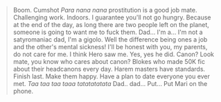 >Boom. Cumshot
*Para nana nana*
>prostitution is a good job mate. Challenging work. Indoors. I guarantee you'll not go hungry. Because at the end of the day, as long there are two people left on the planet, someone is going to want me to fuck them.
>Dad... I'm a... I'm not a satyromaniac dad, I'm a gigolo. Well the difference being ones a job and the other's mental sickness!
>I'll be honest with you, my parents, do not care for me.
>I think Hero saw me.
>Yes, yes he did.
>Canon? Look mate, you know who cares about canon? Blokes who made 50K fic about their headcanons every day.
>Harem masters have standards. Finish last. Make them happy. Have a plan to date everyone you ever met.
*Taa taa taa taaa tatatatatata*
>Dad.. dad... Put... Put Mari on the phone.
